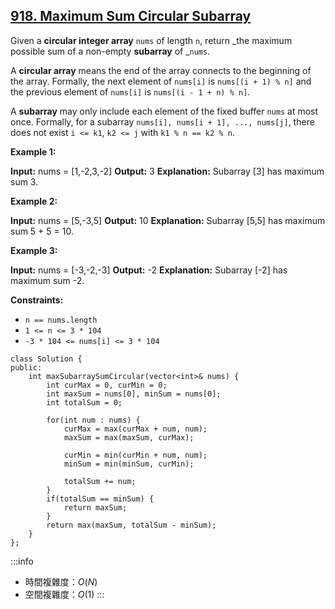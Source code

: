 ## [918\. Maximum Sum Circular Subarray](https://leetcode.com/problems/maximum-sum-circular-subarray/)

Given a **circular integer array** `nums` of length `n`, return _the maximum possible sum of a non-empty **subarray** of _`nums`.

A **circular array** means the end of the array connects to the beginning of the array. Formally, the next element of `nums[i]` is `nums[(i + 1) % n]` and the previous element of `nums[i]` is `nums[(i - 1 + n) % n]`.

A **subarray** may only include each element of the fixed buffer `nums` at most once. Formally, for a subarray `nums[i], nums[i + 1], ..., nums[j]`, there does not exist `i <= k1`, `k2 <= j` with `k1 % n == k2 % n`.

**Example 1:**

**Input:** nums = \[1,-2,3,-2\]
**Output:** 3
**Explanation:** Subarray \[3\] has maximum sum 3.

**Example 2:**

**Input:** nums = \[5,-3,5\]
**Output:** 10
**Explanation:** Subarray \[5,5\] has maximum sum 5 + 5 = 10.

**Example 3:**

**Input:** nums = \[-3,-2,-3\]
**Output:** -2
**Explanation:** Subarray \[-2\] has maximum sum -2.

**Constraints:**

-   `n == nums.length`
-   `1 <= n <= 3 * 104`
-   `-3 * 104 <= nums[i] <= 3 * 104`

```cpp=
class Solution {
public:
    int maxSubarraySumCircular(vector<int>& nums) {
        int curMax = 0, curMin = 0;
        int maxSum = nums[0], minSum = nums[0];
        int totalSum = 0;

        for(int num : nums) {
            curMax = max(curMax + num, num);
            maxSum = max(maxSum, curMax);

            curMin = min(curMin + num, num);
            minSum = min(minSum, curMin);

            totalSum += num;
        }
        if(totalSum == minSum) {
            return maxSum;
        }
        return max(maxSum, totalSum - minSum);
    }
};
```

:::info
- 時間複雜度：$O(N)$
- 空間複雜度：$O(1)$
:::
